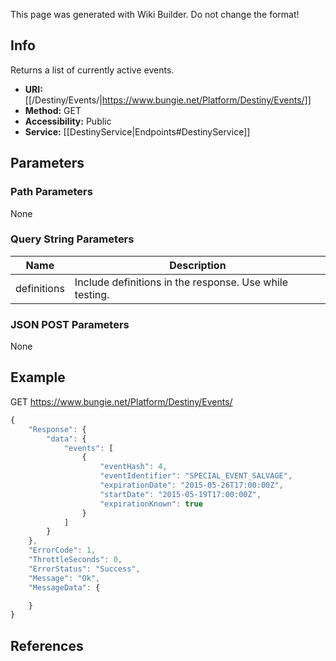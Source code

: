 <span class="wiki-builder">This page was generated with Wiki Builder. Do not change the format!</span>

## Info
Returns a list of currently active events.
* **URI:** [[/Destiny/Events/|https://www.bungie.net/Platform/Destiny/Events/]]
* **Method:** GET
* **Accessibility:** Public
* **Service:** [[DestinyService|Endpoints#DestinyService]]

## Parameters
### Path Parameters
None

### Query String Parameters
Name | Description
---- | -----------
definitions | Include definitions in the response. Use while testing.

### JSON POST Parameters
None

## Example
GET https://www.bungie.net/Platform/Destiny/Events/
```javascript
{
    "Response": {
        "data": {
            "events": [
                {
                    "eventHash": 4,
                    "eventIdentifier": "SPECIAL_EVENT_SALVAGE",
                    "expirationDate": "2015-05-26T17:00:00Z",
                    "startDate": "2015-05-19T17:00:00Z",
                    "expirationKnown": true
                }
            ]
        }
    },
    "ErrorCode": 1,
    "ThrottleSeconds": 0,
    "ErrorStatus": "Success",
    "Message": "Ok",
    "MessageData": {

    }
}
```

## References
